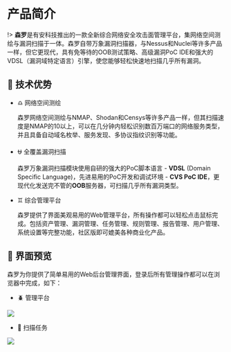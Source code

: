 # 产品简介


!> **森罗**是有安科技推出的一款全新综合网络安全攻击面管理平台，集网络空间测绘与漏洞扫描于一体。森罗自带万象漏洞扫描器，与Nessus和Nuclei等许多产品一样，但它更现代，具有免等待的OOB测试策略、高级漏洞PoC IDE和强大的VDSL（漏洞域特定语言）引擎，使您能够轻松快速地扫描几乎所有漏洞。


## :dart: 技术优势 <!-- {docsify-ignore} -->
- :libra: 网络空间测绘

  森罗网络空间测绘与NMAP、Shodan和Censys等许多产品一样，但其扫描速度是NMAP的10以上，可以在几分钟内轻松识别数百万端口的网络服务类型，并且具备自动域名枚举、服务发现、多协议指纹识别等功能。
  
- :ophiuchus: 全覆盖漏洞扫描

  森罗万象漏洞扫描模块使用自研的强大的PoC脚本语言 - **VDSL** (Domain Specific Language)，先进易用的PoC开发和调试环境 - **CVS PoC IDE**，更现代化发送完不管的**OOB**服务器，可扫描几乎所有漏洞类型。
  
- :gemini: 综合管理平台

  森罗提供了界面美观易用的Web管理平台，所有操作都可以轻松点击鼠标完成。包括资产管理、漏洞管理、任务管理、规则管理、报告管理、用户管理、系统设置等完整功能，社区版即可媲美各种商业化产品。
  
  

##  :art: 界面预览 <!-- {docsify-ignore} -->

森罗为你提供了简单易用的Web后台管理界面，登录后所有管理操作都可以在浏览器中完成，如下：

- :beetle: 管理平台

<img src="https://slwx.uusec.com/_media/slwx.png" class="sd"/>

- :bee: 扫描任务

<img src="https://slwx.uusec.com/_media/task.png" class="sd"/>